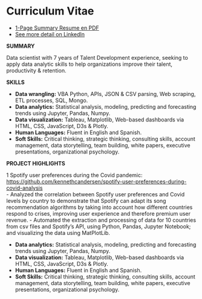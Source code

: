 # Curriculum Vitae

- [1-Page Summary Resume en PDF](https://github.com/kennethcandersen/Curriculum-Vitae/blob/main/Kenneth-Andersen-Resume-HR-Data-Scientist-July-2021-1page.pdf)
- [See more detail on LinkedIn](https://www.linkedin.com/in/kennethcandersen/)

**SUMMARY**

Data scientist with 7 years of Talent Development experience, seeking to apply data analytic skills to help organizations improve their talent, productivity & retention. 

**SKILLS**

- **Data wrangling:** VBA Python, APIs, JSON & CSV parsing, Web scraping, ETL processes, SQL, Mongo.
- **Data analytics:** Statistical analysis, modeling, predicting and forecasting trends using Jupyter, Pandas, Numpy.
- **Data visualization:** Tableau, Matplotlib, Web-based dashboards via HTML, CSS, JavaScript, D3s & Plotly.
- **Human Languages:** Fluent in English and Spanish.  
- **Soft Skills:** Critical thinking, strategic thinking, consulting skills, account management, data storytelling, team building, white papers, executive presentations, organizational psychology.

**PROJECT HIGHLIGHTS**

1 Spotify user preferences during the Covid pandemic: https://github.com/kennethcandersen/spotify-user-preferences-during-covid-analysis  
    - Analyzed the correlation between Spotify user preferences and Covid levels by country to demonstrate that Spotify can adapt its song recommendation algorithms by taking into account how different countries respond to crises, improving user experience and therefore premium user revenue. 
    - Automated the extraction and processing of data for 10 countries from csv files and Spotify’s API, using Python, Pandas, Jupyter Notebook; and visualizing the data using MatPlotLib.

- **Data analytics:** Statistical analysis, modeling, predicting and forecasting trends using Jupyter, Pandas, Numpy.
- **Data visualization:** Tableau, Matplotlib, Web-based dashboards via HTML, CSS, JavaScript, D3s & Plotly.
- **Human Languages:** Fluent in English and Spanish.  
- **Soft Skills:** Critical thinking, strategic thinking, consulting skills, account management, data storytelling, team building, white papers, executive presentations, organizational psychology.

